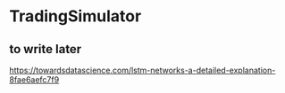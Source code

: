 # TradingSimulator

## to write later
https://towardsdatascience.com/lstm-networks-a-detailed-explanation-8fae6aefc7f9
